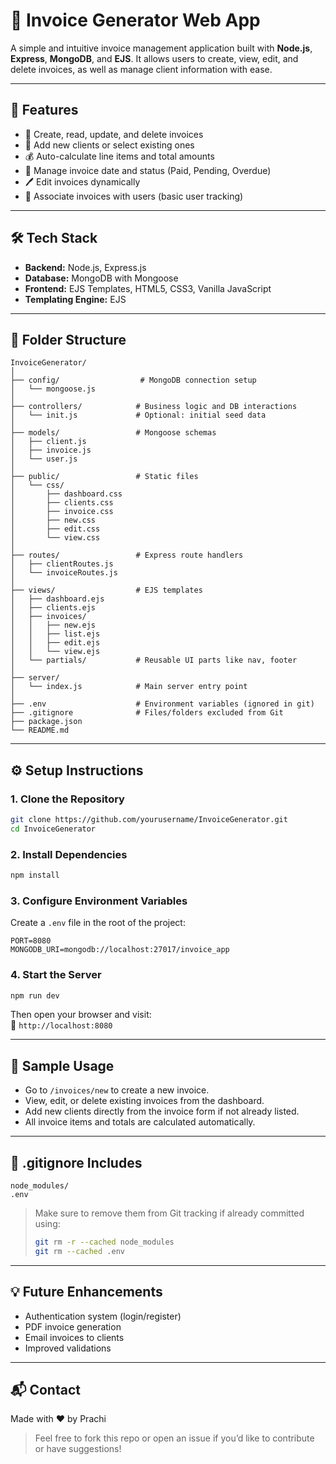 # 🧾 Invoice Generator Web App

A simple and intuitive invoice management application built with **Node.js**, **Express**, **MongoDB**, and **EJS**. It allows users to create, view, edit, and delete invoices, as well as manage client information with ease.

---

## 🚀 Features

- 📄 Create, read, update, and delete invoices
- 👥 Add new clients or select existing ones
- 💰 Auto-calculate line items and total amounts
- 📆 Manage invoice date and status (Paid, Pending, Overdue)
- 🖊️ Edit invoices dynamically
- 🔐 Associate invoices with users (basic user tracking)

---

## 🛠️ Tech Stack

- **Backend:** Node.js, Express.js
- **Database:** MongoDB with Mongoose
- **Frontend:** EJS Templates, HTML5, CSS3, Vanilla JavaScript
- **Templating Engine:** EJS

---

## 📁 Folder Structure

```
InvoiceGenerator/
│
├── config/                  # MongoDB connection setup
│   └── mongoose.js
│
├── controllers/            # Business logic and DB interactions
│   └── init.js             # Optional: initial seed data
│
├── models/                 # Mongoose schemas
│   ├── client.js
│   ├── invoice.js
│   └── user.js
│
├── public/                 # Static files
│   └── css/
│       ├── dashboard.css
│       ├── clients.css
│       ├── invoice.css
│       ├── new.css
│       ├── edit.css
│       └── view.css
│
├── routes/                 # Express route handlers
│   ├── clientRoutes.js
│   └── invoiceRoutes.js
│
├── views/                  # EJS templates
│   ├── dashboard.ejs
│   ├── clients.ejs
│   ├── invoices/
│   │   ├── new.ejs
│   │   ├── list.ejs
│   │   ├── edit.ejs
│   │   └── view.ejs
│   └── partials/           # Reusable UI parts like nav, footer
│
├── server/
│   └── index.js            # Main server entry point
│
├── .env                    # Environment variables (ignored in git)
├── .gitignore              # Files/folders excluded from Git
├── package.json
└── README.md
```

---

## ⚙️ Setup Instructions

### 1. Clone the Repository

```bash
git clone https://github.com/yourusername/InvoiceGenerator.git
cd InvoiceGenerator
```

### 2. Install Dependencies

```bash
npm install
```

### 3. Configure Environment Variables

Create a `.env` file in the root of the project:

```env
PORT=8080
MONGODB_URI=mongodb://localhost:27017/invoice_app
```

### 4. Start the Server

```bash
npm run dev
```

Then open your browser and visit:  
📍 `http://localhost:8080`

---

## 🧾 Sample Usage

- Go to `/invoices/new` to create a new invoice.
- View, edit, or delete existing invoices from the dashboard.
- Add new clients directly from the invoice form if not already listed.
- All invoice items and totals are calculated automatically.

---

## 📌 .gitignore Includes

```gitignore
node_modules/
.env
```

> Make sure to remove them from Git tracking if already committed using:
>
> ```bash
> git rm -r --cached node_modules
> git rm --cached .env
> ```

---

## 💡 Future Enhancements

- Authentication system (login/register)
- PDF invoice generation
- Email invoices to clients
- Improved validations

---

## 📬 Contact

Made with ❤️ by Prachi

> Feel free to fork this repo or open an issue if you’d like to contribute or have suggestions!
